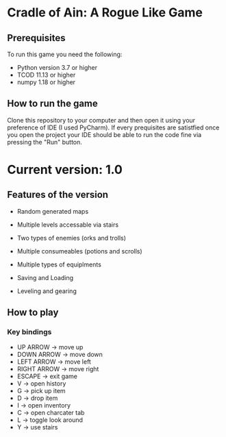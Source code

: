 # Cradle of Ain: A Rogue Like Game

## Prerequisites

To run this game you need the following:

- Python version 3.7 or higher
- TCOD 11.13 or higher
- numpy 1.18 or higher


## How to run the game

Clone this repository to your computer and then open it using your preference of IDE (I used PyCharm). If every prequisites are satistfied once you open the project
your IDE should be able to run the code fine via pressing the "Run" button.



# Current version: 1.0

## Features of the version

- Random generated maps


- Multiple levels accessable via stairs



- Two types of enemies (orks and trolls)



- Multiple consumeables (potions and scrolls)



- Multiple types of equiplments



- Saving and Loading



- Leveling and gearing


## How to play
### Key bindings


- UP ARROW -> move up
- DOWN ARROW -> move down
- LEFT ARROW -> move left
- RIGHT ARROW -> move right
- ESCAPE -> exit game
- V -> open history
- G -> pick up item
- D -> drop item
- I -> open inventory
- C -> open charcater tab
- L -> toggle look around
- Y -> use stairs
